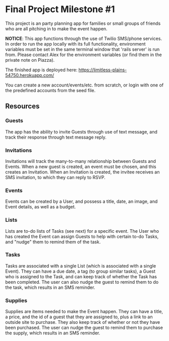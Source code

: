 # Final Project Milestone \#1

This project is an party planning app for families or small groups of friends who are all pitching in to make the event happen.

**NOTICE**: This app functions through the use of Twilio SMS/phone services. In order to run the app locally with its full functionality, environment variables must be set in the same terminal window that 'rails server' is run from. Please contact Alex for the environment variables (or find them in the private note on Piazza).

The finished app is deployed here: https://limitless-plains-54750.herokuapp.com/

You can create a new account/events/etc. from scratch, or login with one of the predefined accounts from the seed file.

## Resources

### Guests
The app has the ability to invite Guests through use of text message, and track their response through text message reply.

### Invitations
Invitations will track the many-to-many relationship between Guests and Events. When a new guest is created, an event must be chosen, and this creates an Invitation. When an Invitation is created, the invitee receives an SMS invitation, to which they can reply to RSVP.

### Events
Events can be created by a User, and possess a title, date, an image, and Event details, as well as a budget.

### Lists
Lists are to-do lists of Tasks (see next) for a specific event. The User who has created the Event can assign Guests to help with certain to-do Tasks, and "nudge" them to remind them of the task.

### Tasks
Tasks are associated with a single List (which is associated with a single Event). They can have a due date, a tag (to group similar tasks), a Guest who is assigned to the Task, and can keep track of whether the Task has been completed. The user can also nudge the guest to remind them to do the task, which results in an SMS reminder.

### Supplies
Supplies are items needed to make the Event happen. They can have a title, a price, and the id of a guest that they are assigned to, plus a link to an outside site to purchase. They also keep track of whether or not they have been purchased. The user can nudge the guest to remind them to purchase the supply, which results in an SMS reminder.
